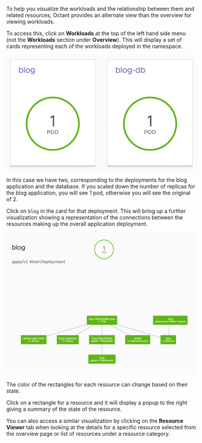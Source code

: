 To help you visualize the workloads and the relationship between them and related resources, Octant provides an alternate view than the overview for viewing workloads.

To access this, click on **Workloads** at the top of the left hand side menu (not the **Workloads** section under **Overview**). This will display a set of cards representing each of the workloads deployed in the namespace.

![Workloads Overview](octant-workloads-overview.png)

In this case we have two, corresponding to the deployments for the blog application and the database. If you scaled down the number of replicas for the blog application, you will see 1 pod, otherwise you will see the original of 2.

Click on ``blog`` in the card for that deployment. This will bring up a further visualization showing a representation of the connections between the resources making up the overall application deployment.

![Workload Visualization](octant-workload-visualization.png)

The color of the rectangles for each resource can change based on their state.

Click on a rectangle for a resource and it will display a popup to the right giving a summary of the state of the resource.

You can also access a similar visualization by clicking on the **Resource Viewer** tab when looking at the details for a specific resource selected from the overview page or list of resources under a resource category.
